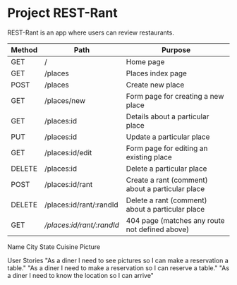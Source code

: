 # Project REST-Rant

REST-Rant is an app where users can review restaurants.

| Method      | Path        | Purpose |
| ----------- | ----------- | ----------- |
| GET      | /       | Home page |
| GET   | /places        | Places index page |
| POST   | /places        | Create new place |
| GET   | /places/new        | Form page for creating a new place |
| GET   | /places:id        | Details about a particular place
| PUT   | /places:id        | Update a particular place |
| GET   | /places:id/edit        | Form page for editing an existing place |
| DELETE   | /places:id        | Delete a particular place |
| POST   | /places:id/rant        | Create a rant (comment) about a particular place |
| DELETE   | /places:id/rant/:randId        | Delete a rant (comment) about a particular place |
| GET   | */places:id/rant/:randId*        | 404 page (matches any route not defined above) |

Name
City
State
Cuisine
Picture

User Stories
    "As a diner I need to see pictures so I can make a reservation a table."
    "As a diner I need to make a reservation so I can reserve a table."
    "As a diner I need to know the location so I can arrive"

